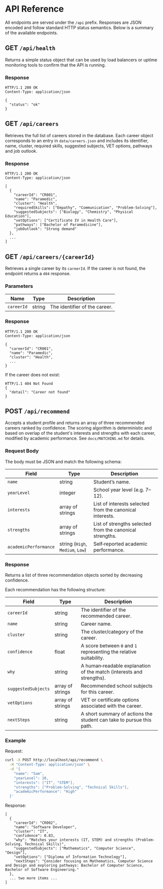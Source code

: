 # API Reference

All endpoints are served under the `/api` prefix.  Responses are JSON encoded and follow standard HTTP status semantics.  Below is a summary of the available endpoints.

## GET `/api/health`

Returns a simple status object that can be used by load balancers or uptime monitoring tools to confirm that the API is running.

### Response

```
HTTP/1.1 200 OK
Content-Type: application/json

{
  "status": "ok"
}
```

## GET `/api/careers`

Retrieves the full list of careers stored in the database.  Each career object corresponds to an entry in `data/careers.json` and includes its identifier, name, cluster, required skills, suggested subjects, VET options, pathways and job outlook.

### Response

```
HTTP/1.1 200 OK
Content-Type: application/json

[
  {
    "careerId": "CR001",
    "name": "Paramedic",
    "cluster": "Health",
    "requiredSkills": ["Empathy", "Communication", "Problem-Solving"],
    "suggestedSubjects": ["Biology", "Chemistry", "Physical Education"],
    "vetOptions": ["Certificate IV in Health Care"],
    "pathways": ["Bachelor of Paramedicine"],
    "jobOutlook": "Strong demand"
  },
  ...
]
```

## GET `/api/careers/{careerId}`

Retrieves a single career by its `careerId`.  If the career is not found, the endpoint returns a `404` response.

### Parameters

| Name      | Type   | Description                   |
|-----------|--------|-------------------------------|
| `careerId` | string | The identifier of the career. |

### Response

```
HTTP/1.1 200 OK
Content-Type: application/json

{
  "careerId": "CR001",
  "name": "Paramedic",
  "cluster": "Health",
  ...
}
```

If the career does not exist:

```
HTTP/1.1 404 Not Found
{
  "detail": "Career not found"
}
```

## POST `/api/recommend`

Accepts a student profile and returns an array of three recommended careers ranked by confidence.  The scoring algorithm is deterministic and based on overlap of the student's interests and strengths with each career, modified by academic performance.  See `docs/MATCHING.md` for details.

### Request Body

The body must be JSON and match the following schema:

| Field               | Type                 | Description                                                      |
|---------------------|----------------------|------------------------------------------------------------------|
| `name`              | string               | Student’s name.                                                  |
| `yearLevel`         | integer              | School year level (e.g. 7–12).                                   |
| `interests`         | array of strings     | List of interests selected from the canonical interests.         |
| `strengths`         | array of strings     | List of strengths selected from the canonical strengths.         |
| `academicPerformance` | string (`High`, `Medium`, `Low`) | Self‑reported academic performance.                  |

### Response

Returns a list of three recommendation objects sorted by decreasing confidence.

Each recommendation has the following structure:

| Field             | Type             | Description                                                          |
|-------------------|------------------|----------------------------------------------------------------------|
| `careerId`        | string           | The identifier of the recommended career.                            |
| `name`            | string           | Career name.                                                         |
| `cluster`         | string           | The cluster/category of the career.                                  |
| `confidence`      | float            | A score between `0` and `1` representing the relative suitability.   |
| `why`             | string           | A human‑readable explanation of the match (interests and strengths). |
| `suggestedSubjects` | array of strings | Recommended school subjects for this career.                         |
| `vetOptions`      | array of strings | VET or certificate options associated with the career.               |
| `nextSteps`       | string           | A short summary of actions the student can take to pursue this path. |

### Example

Request:

```bash
curl -X POST http://localhost/api/recommend \
  -H "Content-Type: application/json" \
  -d '{
    "name": "Sam",
    "yearLevel": 10,
    "interests": ["IT", "STEM"],
    "strengths": ["Problem-Solving", "Technical Skills"],
    "academicPerformance": "High"
  }'
```

Response:

```
[
  {
    "careerId": "CR002",
    "name": "Software Developer",
    "cluster": "IT",
    "confidence": 0.83,
    "why": "Matches your interests (IT, STEM) and strengths (Problem-Solving, Technical Skills)",
    "suggestedSubjects": ["Mathematics", "Computer Science", "Design"],
    "vetOptions": ["Diploma of Information Technology"],
    "nextSteps": "Consider focusing on Mathematics, Computer Science and Design and exploring pathways: Bachelor of Computer Science, Bachelor of Software Engineering."
  },
  ... two more items ...
]
```